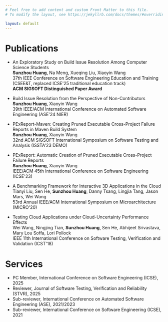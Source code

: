 ```yaml
---
# Feel free to add content and custom Front Matter to this file.
# To modify the layout, see https://jekyllrb.com/docs/themes/#overriding-theme-defaults

layout: default
---
```


# Publications
- An Exploratory Study on Build Issue Resolution Among Computer Science Students  
**Sunzhou Huang**, Na Meng, Xueqing Liu, Xiaoyin Wang  
37th IEEE Conference on Software Engineering Education and Training (CSEE&T, replaced ICSE'25 traditional education track)  
**ACM SIGSOFT Distinguished Paper Award**  

- Build Issue Resolution from the Perspective of Non-Contributors  
**Sunzhou Huang**, Xiaoyin Wang  
39th IEEE/ACM International Conference on Automated Software Engineering (ASE'24 NIER)

- PExReport-Maven: Creating Pruned Executable Cross-Project Failure Reports in Maven Build System  
**Sunzhou Huang**, Xiaoyin Wang  
32nd ACM SIGSOFT International Symposium on Software Testing and Analysis (ISSTA'23 DEMO)

- PExReport: Automatic Creation of Pruned Executable Cross-Project Failure Reports  
**Sunzhou Huang**, Xiaoyin Wang  
IEEE/ACM 45th International Conference on Software Engineering (ICSE'23)

- A Benchmarking Framework for Interactive 3D Applications in the Cloud  
Tianyi Liu, Sen He, **Sunzhou Huang**, Danny Tsang, Lingjia Tang, Jason Mars, Wei Wang  
53rd Annual IEEE/ACM International Symposium on Microarchitecture (MICRO'20)

- Testing Cloud Applications under Cloud-Uncertainty Performance Effects    
Wei Wang, Ningjing Tian, **Sunzhou Huang**, Sen He, Abhijeet Srivastava, Mary Lou Soffa, Lori Pollock  
IEEE 11th International Conference on Software Testing, Verification and Validation (ICST'18)

# Services
- PC Member, International Conference on Software Engineering (ICSE), 2025
- Reviewer, Journal of Software Testing, Verification and Reliability (STVR), 2025
- Sub-reviewer,  International Conference on Automated Software Engineering (ASE), 2021/2023
- Sub-reviewer, International Conference on Software Engineering (ICSE), 2021
  
